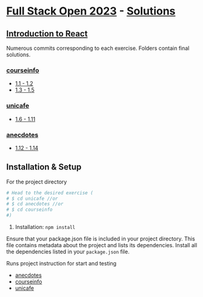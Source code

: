 # [Full Stack Open 2023](https://fullstackopen.com/en/) - [Solutions](https://github.com/z1skgr/FullOpenStack2023/tree/main/Part%201)

## [Introduction to React](https://fullstackopen.com/en/part1)
Numerous commits corresponding to each exercise. Folders contain final solutions.

### [courseinfo](https://github.com/z1skgr/FullOpenStack2023/tree/main/Part%201/courseinfo)
* [1.1 - 1.2](https://fullstackopen.com/en/part1/introduction_to_react#exercises-1-1-1-2)
* [1.3 - 1.5](https://fullstackopen.com/en/part1/java_script#exercises-1-3-1-5)

### [unicafe](https://github.com/z1skgr/FullOpenStack2023/tree/main/Part%201/unicafe)
* [1.6 - 1.11](https://fullstackopen.com/en/part1/a_more_complex_state_debugging_react_apps#exercises-1-6-1-14)

### [anecdotes](https://github.com/z1skgr/FullOpenStack2023/tree/main/Part%201/anecdotes)
* [1.12 - 1.14](https://fullstackopen.com/en/part1/a_more_complex_state_debugging_react_apps#exercises-1-6-1-14)


##  Installation & Setup 

For the project directory

```bash
# Head to the desired exercise (
# $ cd unicafe //or 
# $ cd anecdotes //or
# $ cd courseinfo
#)

```

1. Installation: `npm install`

Ensure that your package.json file is included in your project directory. This file contains metadata about the project and lists its dependencies.
Install all the dependencies listed in your `package.json` file.

Runs project instruction for start and testing
* [anecdotes](https://github.com/z1skgr/FullOpenStack2023/tree/main/Part%201/anecdotes)
* [courseinfo](https://github.com/z1skgr/FullOpenStack2023/tree/main/Part%201/courseinfo)
* [unicafe](https://github.com/z1skgr/FullOpenStack2023/tree/main/Part%201/unicafe)

